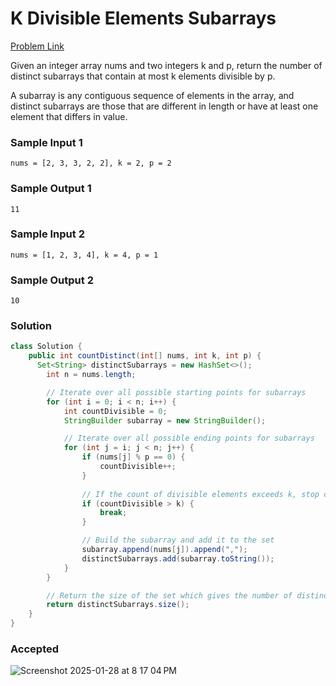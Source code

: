 # K Divisible Elements Subarrays

[Problem Link](https://leetcode.com/problems/k-divisible-elements-subarrays/description/) 


Given an integer array nums and two integers k and p, return the number of distinct subarrays that contain at most k elements divisible by p.

A subarray is any contiguous sequence of elements in the array, and distinct subarrays are those that are different in length or have at least one element that differs in value.

### Sample Input 1
```
nums = [2, 3, 3, 2, 2], k = 2, p = 2
```

### Sample Output 1
```
11
```

### Sample Input 2
```
nums = [1, 2, 3, 4], k = 4, p = 1
```

### Sample Output 2
```
10
```

### Solution
```java
class Solution {
    public int countDistinct(int[] nums, int k, int p) {
      Set<String> distinctSubarrays = new HashSet<>();
        int n = nums.length;

        // Iterate over all possible starting points for subarrays
        for (int i = 0; i < n; i++) {
            int countDivisible = 0;
            StringBuilder subarray = new StringBuilder();

            // Iterate over all possible ending points for subarrays
            for (int j = i; j < n; j++) {
                if (nums[j] % p == 0) {
                    countDivisible++;
                }
                
                // If the count of divisible elements exceeds k, stop considering further subarrays
                if (countDivisible > k) {
                    break;
                }

                // Build the subarray and add it to the set
                subarray.append(nums[j]).append(",");
                distinctSubarrays.add(subarray.toString());
            }
        }

        // Return the size of the set which gives the number of distinct subarrays
        return distinctSubarrays.size();
    }
}
```

### Accepted
![Screenshot 2025-01-28 at 8 17 04 PM](https://github.com/user-attachments/assets/6d3240f3-cf0a-48cc-88bd-e435e20f028c)
